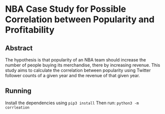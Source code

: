 # NBA Case Study for Possible Correlation between Popularity and Profitability 
## Abstract
The hypothesis is that popularity of an NBA team should increase the number of people buying its merchandise, there by increasing revenue. This study aims to calculate the correlation between popularity using Twitter follower counts of a given year and the revenue of that given year.

## Running
Install the dependencies using `pip3 install`
Then run: `python3 -m corrleation`
